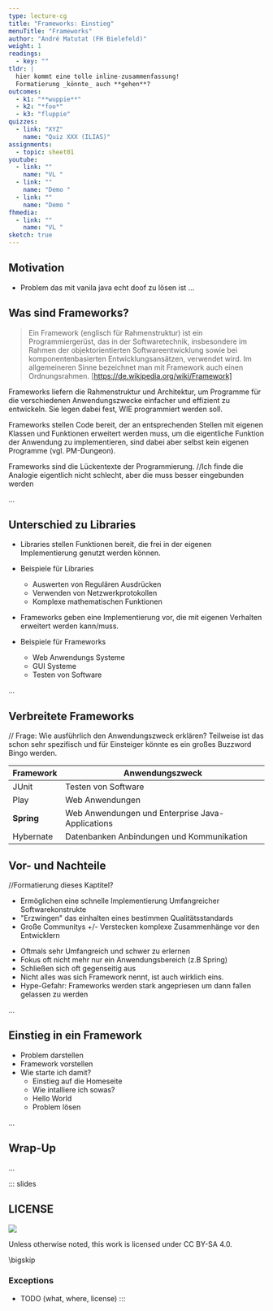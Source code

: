 ```yaml
---
type: lecture-cg
title: "Frameworks: Einstieg"
menuTitle: "Frameworks"
author: "André Matutat (FH Bielefeld)"
weight: 1
readings:
  - key: ""
tldr: |
  hier kommt eine tolle inline-zusammenfassung!
  Formatierung _könnte_ auch **gehen**?
outcomes:
  - k1: "**wuppie**"
  - k2: "*foo*"
  - k3: "fluppie"
quizzes:
  - link: "XYZ"
    name: "Quiz XXX (ILIAS)"
assignments:
  - topic: sheet01
youtube:
  - link: ""
    name: "VL "
  - link: ""
    name: "Demo "
  - link: ""
    name: "Demo "
fhmedia:
  - link: ""
    name: "VL "
sketch: true
---
```



## Motivation
- Problem das mit vanila java echt doof zu lösen ist
...

## Was sind Frameworks?


> Ein Framework (englisch für Rahmenstruktur) ist ein Programmiergerüst, das in der Softwaretechnik, insbesondere im Rahmen der objektorientierten Softwareentwicklung sowie bei komponentenbasierten Entwicklungsansätzen, verwendet wird. Im allgemeineren Sinne bezeichnet man mit Framework auch einen Ordnungsrahmen. [https://de.wikipedia.org/wiki/Framework]

Frameworks liefern die Rahmenstruktur und Architektur, um Programme für die verschiedenen Anwendungszwecke einfacher und effizient zu entwickeln. Sie legen dabei fest, WIE programmiert werden soll.  

Frameworks stellen Code bereit, der an entsprechenden Stellen mit eigenen Klassen und Funktionen erweitert werden muss, um die eigentliche Funktion der Anwendung zu implementieren, sind dabei aber selbst kein eigenen Programme (vgl. PM-Dungeon).  

Frameworks sind die Lückentexte der Programmierung. //Ich finde die Analogie eigentlich nicht schlecht, aber die muss besser eingebunden werden

...

## Unterschied zu Libraries 

- Libraries stellen Funktionen bereit, die frei in der eigenen Implementierung genutzt werden können.
- Beispiele für Libraries
  - Auswerten von Regulären Ausdrücken
  - Verwenden von Netzwerkprotokollen
  - Komplexe mathematischen Funktionen
  
- Frameworks geben eine Implementierung vor, die mit eigenen Verhalten erweitert werden kann/muss. 
- Beispiele für Frameworks
  - Web Anwendungs Systeme
  - GUI Systeme
  - Testen von Software

...

## Verbreitete Frameworks

// Frage: Wie ausführlich den Anwendungszweck erklären? Teilweise ist das schon sehr spezifisch und für Einsteiger könnte es ein großes Buzzword Bingo werden. 

| Framework | Anwendungszweck |
| --------- | --------------- |
| JUnit     | Testen von Software| 
| Play      | Web Anwendungen |
| **Spring**    | Web Anwendungen und Enterprise Java-Applications|
| Hybernate | Datenbanken Anbindungen und Kommunikation    |


## Vor- und Nachteile
//Formatierung dieses Kaptitel? 
+ Ermöglichen eine schnelle Implementierung Umfangreicher Softwarekonstrukte
+ "Erzwingen" das einhalten eines bestimmen Qualitätsstandards 
+ Große Communitys 
+/- Verstecken komplexe Zusammenhänge vor den Entwicklern
- Oftmals sehr Umfangreich und schwer zu erlernen
- Fokus oft nicht mehr nur ein Anwendungsbereich (z.B Spring)
- Schließen sich oft gegenseitig aus
- Nicht alles was sich Framework nennt, ist auch wirklich eins. 
- Hype-Gefahr: Frameworks werden stark angepriesen um dann fallen gelassen zu werden

...



## Einstieg in ein Framework
- Problem darstellen
- Framework vorstellen
- Wie starte ich damit? 
  - Einstieg auf die Homeseite
  - Wie intalliere ich sowas?
  - Hello World 
  - Problem lösen

...

## Wrap-Up
...







<!-- DO NOT REMOVE - THIS IS A LAST SLIDE TO INDICATE THE LICENSE AND POSSIBLE EXCEPTIONS (IMAGES, ...). -->
::: slides
## LICENSE
![](https://licensebuttons.net/l/by-sa/4.0/88x31.png)

Unless otherwise noted, this work is licensed under CC BY-SA 4.0.

\bigskip

### Exceptions
*   TODO (what, where, license)
:::
